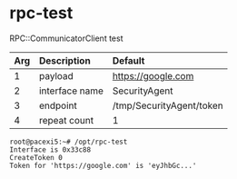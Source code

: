 # rpc-test

RPC::CommunicatorClient test

| Arg | Description | Default |
| :-------- | :-------- | :-------- |
| 1 | payload | https://google.com |
| 2 | interface name | SecurityAgent |
| 3 | endpoint | /tmp/SecurityAgent/token |
| 4 | repeat count | 1 |

```shell script
root@pacexi5:~# /opt/rpc-test 
Interface is 0x33c88
CreateToken 0
Token for 'https://google.com' is 'eyJhbGc...'
```
